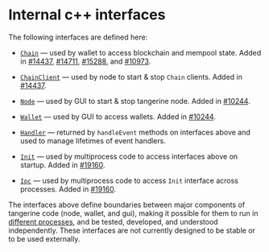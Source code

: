 # Internal c++ interfaces

The following interfaces are defined here:

* [`Chain`](chain.h) — used by wallet to access blockchain and mempool state. Added in [#14437](https://github.com/tangerine/tangerine/pull/14437), [#14711](https://github.com/tangerine/tangerine/pull/14711), [#15288](https://github.com/tangerine/tangerine/pull/15288), and [#10973](https://github.com/tangerine/tangerine/pull/10973).

* [`ChainClient`](chain.h) — used by node to start & stop `Chain` clients. Added in [#14437](https://github.com/tangerine/tangerine/pull/14437).

* [`Node`](node.h) — used by GUI to start & stop tangerine node. Added in [#10244](https://github.com/tangerine/tangerine/pull/10244).

* [`Wallet`](wallet.h) — used by GUI to access wallets. Added in [#10244](https://github.com/tangerine/tangerine/pull/10244).

* [`Handler`](handler.h) — returned by `handleEvent` methods on interfaces above and used to manage lifetimes of event handlers.

* [`Init`](init.h) — used by multiprocess code to access interfaces above on startup. Added in [#19160](https://github.com/tangerine/tangerine/pull/19160).

* [`Ipc`](ipc.h) — used by multiprocess code to access `Init` interface across processes. Added in [#19160](https://github.com/tangerine/tangerine/pull/19160).

The interfaces above define boundaries between major components of tangerine code (node, wallet, and gui), making it possible for them to run in [different processes](../../doc/multiprocess.md), and be tested, developed, and understood independently. These interfaces are not currently designed to be stable or to be used externally.
